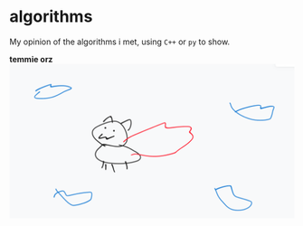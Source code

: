 # algorithms
My opinion of the algorithms i met, using `C++` or `py` to show.

**temmie orz**
![temmie](/temmie/fly_cat.png)